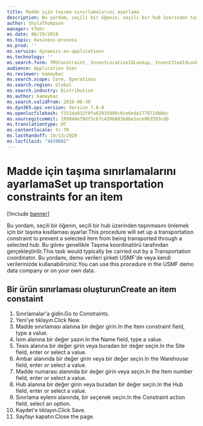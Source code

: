 ```yaml
---
title: Madde için taşıma sınırlamalarını ayarlama
description: Bu yordam, seçili bir öğenin, seçili bir hub üzerinden taşınmasını önlemek için bir taşıma kısıtlaması ayarlar.
author: ShylaThompson
manager: tfehr
ms.date: 08/29/2018
ms.topic: business-process
ms.prod: ''
ms.service: dynamics-ax-applications
ms.technology: ''
ms.search.form: TMSConstraint, InventLocationIdLookup, InventItemIdLookupSimple
audience: Application User
ms.reviewer: kamaybac
ms.search.scope: Core, Operations
ms.search.region: Global
ms.search.industry: Distribution
ms.author: kamaybac
ms.search.validFrom: 2016-06-30
ms.dyn365.ops.version: Version 7.0.0
ms.openlocfilehash: f351da832f8fa62935d09c6ce6ede277971dbbbc
ms.sourcegitcommit: 199848e78df5cb7c439b001bdbe1ece963593cdb
ms.translationtype: HT
ms.contentlocale: tr-TR
ms.lasthandoff: 10/13/2020
ms.locfileid: "4439082"
---
```

# <a name="set-up-transportation-constraints-for-an-item"></a><span data-ttu-id="817bc-103">Madde için taşıma sınırlamalarını ayarlama</span><span class="sxs-lookup"><span data-stu-id="817bc-103">Set up transportation constraints for an item</span></span>

[!include [banner](../../includes/banner.md)]

<span data-ttu-id="817bc-104">Bu yordam, seçili bir öğenin, seçili bir hub üzerinden taşınmasını önlemek için bir taşıma kısıtlaması ayarlar.</span><span class="sxs-lookup"><span data-stu-id="817bc-104">This procedure will set up a transportation constraint to prevent a selected item from being transported through a selected hub.</span></span> <span data-ttu-id="817bc-105">Bu görev genellikle Taşıma koordinatörü tarafından gerçekleştirilir.</span><span class="sxs-lookup"><span data-stu-id="817bc-105">This task would typically be carried out by a Transportation coordinator.</span></span> <span data-ttu-id="817bc-106">Bu yordamı, demo verileri şirketi USMF'de veya kendi verilerinizde kullanabilirsiniz.</span><span class="sxs-lookup"><span data-stu-id="817bc-106">You can use this procedure in the USMF demo data company or on your own data.</span></span>


## <a name="create-an-item-constaint"></a><span data-ttu-id="817bc-107">Bir ürün sınırlaması oluşturun</span><span class="sxs-lookup"><span data-stu-id="817bc-107">Create an item constaint</span></span>
1. <span data-ttu-id="817bc-108">Sınırlamalar'a gidin.</span><span class="sxs-lookup"><span data-stu-id="817bc-108">Go to Constraints.</span></span>
2. <span data-ttu-id="817bc-109">Yeni'ye tıklayın.</span><span class="sxs-lookup"><span data-stu-id="817bc-109">Click New.</span></span>
3. <span data-ttu-id="817bc-110">Madde sınırlaması alanına bir değer girin.</span><span class="sxs-lookup"><span data-stu-id="817bc-110">In the Item constraint field, type a value.</span></span>
4. <span data-ttu-id="817bc-111">İsim alanına bir değer yazın.</span><span class="sxs-lookup"><span data-stu-id="817bc-111">In the Name field, type a value.</span></span>
5. <span data-ttu-id="817bc-112">Tesis alanına bir değer girin veya buradan bir değer seçin.</span><span class="sxs-lookup"><span data-stu-id="817bc-112">In the Site field, enter or select a value.</span></span>
6. <span data-ttu-id="817bc-113">Ambar alanında bir değer girin veya bir değer seçin.</span><span class="sxs-lookup"><span data-stu-id="817bc-113">In the Warehouse field, enter or select a value.</span></span>
7. <span data-ttu-id="817bc-114">Madde numarası alanında bir değer girin veya seçin.</span><span class="sxs-lookup"><span data-stu-id="817bc-114">In the Item number field, enter or select a value.</span></span>
8. <span data-ttu-id="817bc-115">Hub alanına bir değer girin veya buradan bir değer seçin.</span><span class="sxs-lookup"><span data-stu-id="817bc-115">In the Hub field, enter or select a value.</span></span>
9. <span data-ttu-id="817bc-116">Sınırlama eylemi alanında, bir seçenek seçin.</span><span class="sxs-lookup"><span data-stu-id="817bc-116">In the Constraint action field, select an option.</span></span>
10. <span data-ttu-id="817bc-117">Kaydet'e tıklayın.</span><span class="sxs-lookup"><span data-stu-id="817bc-117">Click Save.</span></span>
11. <span data-ttu-id="817bc-118">Sayfayı kapatın.</span><span class="sxs-lookup"><span data-stu-id="817bc-118">Close the page.</span></span>

